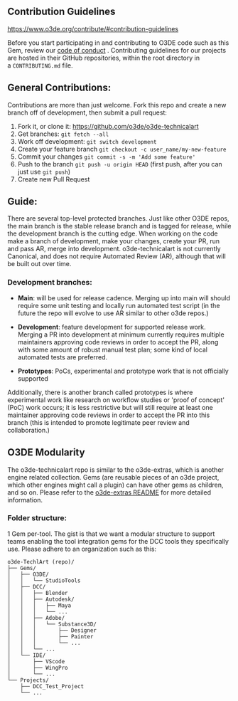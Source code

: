 ## Contribution Guidelines

https://www.o3de.org/contribute/#contribution-guidelines

Before you start participating in and contributing to O3DE code such as this Gem, review our [code of conduct](https://o3de.org/docs/contributing/code-of-conduct/) . Contributing guidelines for our projects are hosted in their GitHub repositories, within the root directory in a `CONTRIBUTING.md` file.

## General Contributions:

Contributions are more than just welcome. Fork this repo and create a new branch off of development, then submit a pull request:

1. Fork it, or clone it: https://github.com/o3de/o3de-technicalart
2. Get branches: `git fetch --all`
3. Work off development: `git switch development`
4. Create your feature branch `git checkout -c user_name/my-new-feature`
5. Commit your changes `git commit -s -m 'Add some feature'`
6. Push to the branch `git push -u origin HEAD` (first push, after you can just use `git push`)
7. Create new Pull Request

## Guide:

There are several top-level protected branches.  Just like other O3DE repos, the main branch is the stable release branch and is tagged for release, while the development branch is the cutting edge. When working on the code make a branch of development, make your changes, create your PR, run and pass AR, merge into development. o3de-technicalart is not currently Canonical, and does not require Automated Review (AR), although that will be built out over time.

### **Development branches:**

- **Main**: will be used for release cadence. Merging up into main will should require some unit testing and locally run automated test script (in the future the repo will evolve to use AR similar to other o3de repos.)

- **Development**: feature development for supported release work. Merging a PR into development at minimum currently requires multiple maintainers approving code reviews in order to accept the PR, along with some amount of robust manual test plan; some kind of local automated tests are preferred.

- **Prototypes**: PoCs, experimental and prototype work that is not officially supported

Additionally, there is another branch called prototypes is where experimental work like research on workflow studies or 'proof of concept' (PoC) work occurs; it is less restrictive but will still require at least one maintainer approving code reviews in order to accept the PR into this branch (this is intended to promote legitimate peer review and collaboration.)

## O3DE Modularity

The o3de-technicalart repo is similar to the o3de-extras, which is another engine related collection. Gems (are reusable pieces of an o3de project, which other engines might call a plugin) can have other gems as children, and so on. Please refer to the [o3de-extras README](https://github.com/o3de/o3de-extras#readme) for more detailed information.

### **Folder structure:**

1 Gem per-tool.  The gist is that we want a modular structure to support teams enabling the tool integration gems for the DCC tools they specifically use.  Please adhere to an organization such as this:

```
o3de-TechlArt (repo)/
├── Gems/
│   ├── O3DE/
│   │   └── StudioTools
│   ├── DCC/
│   │   ├── Blender
│   │   ├── Autodesk/
│   │   │   ├── Maya
│   │   │   └── ...
│   │   ├── Adobe/
│   │   │   └── Substance3D/
│   │   │       ├── Designer
│   │   │       ├── Painter
│   │   │       └── ...
│   │   └── ...
│   └── IDE/
│       ├── VScode
│       ├── WingPro
│       └── ...
└── Projects/
    ├── DCC_Test_Project
    └── ...
```
